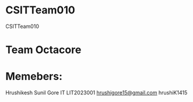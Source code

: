 # CSITTeam010
CSITTeam010

# Team Octacore

# Memebers:
Hrushikesh Sunil Gore IT LIT2023001 hrushigore15@gmail.com hrushiK1415

